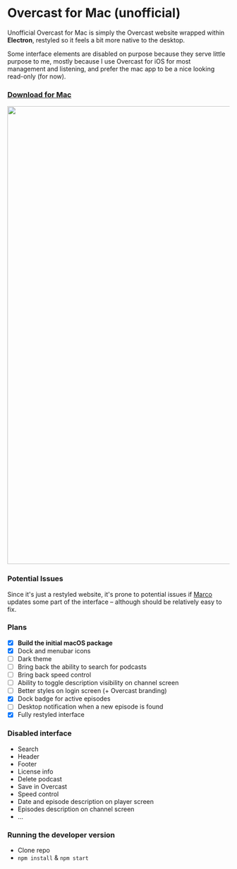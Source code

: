 # Overcast for Mac (unofficial)

Unofficial Overcast for Mac is simply the Overcast website wrapped within
**Electron**, restyled so it feels a bit more native to the desktop.

Some interface elements are disabled on purpose because they serve little
purpose to me, mostly because I use Overcast for iOS for most management and listening, and prefer the mac app to be a nice looking read-only (for now).

### **[Download for Mac](https://github.com/oskarkrawczyk/overcast-mac/releases)**

<img width="1036" alt="" src="https://cloud.githubusercontent.com/assets/34213/18993766/17eb58b0-8725-11e6-8a52-a631e7c57e7b.png">

### Potential Issues

Since it's just a restyled website, it's prone to potential issues if [Marco](https://twitter.com/marcoarment)
updates some part of the interface – although should be relatively easy to fix.

### Plans

- [x] **Build the initial macOS package**
- [x] Dock and menubar icons
- [ ] Dark theme
- [ ] Bring back the ability to search for podcasts
- [ ] Bring back speed control
- [ ] Ability to toggle description visibility on channel screen
- [ ] Better styles on login screen (+ Overcast branding)
- [x] Dock badge for active episodes
- [ ] Desktop notification when a new episode is found
- [x] Fully restyled interface

### Disabled interface

- Search
- Header
- Footer
- License info
- Delete podcast
- Save in Overcast
- Speed control
- Date and episode description on player screen
- Episodes description on channel screen
- ...

### Running the developer version

- Clone repo
- `npm install` & `npm start`
